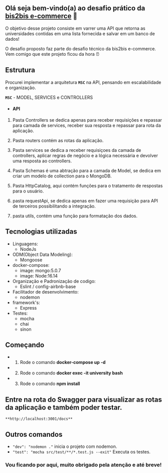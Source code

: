 ## Olá seja bem-vindo(a) ao desafio prático da [bis2bis e-commerce](https://www.bis2bis.com.br/?gclid=CjwKCAjwpqCZBhAbEiwAa7pXecZ_YtMyQvzmpPUOxoaJ3j10yxF6FGjzNk6c9avdFt3JUPCymZEOhxoCLBgQAvD_BwE) :rocket:


O objetivo desse projeto consiste em varrer uma API que retorna as universidades contidas em uma lista fornecida e salvar em um banco de dados!

O desafio proposto faz parte do desafio técnico da bis2bis e-commerce. Vem comigo que este projeto ficou da hora :alarm_clock:

## Estrutura

Procurei implementar a arquitetura **`MSC`** na API, pensando em escalabilidade e organização.

**`MSC`** - MODEL, SERVICES e CONTROLLERS

- #### API

1. Pasta Controllers se dedica apenas para receber requisições e repassar para camada de services, receber sua resposta e repassar para rota da aplicação.

2. Pasta routers contém as rotas da aplicação.

3. Pasta services se dedica a receber requisiçoes da camada de controllers, aplicar regras
de negócio e a lógica necessária e devolver uma resposta ao controllers.

4. Pasta Schemas é uma abtração para a camada de Model, se dedica em criar um modelo de collection para o MongoDB.

5. Pasta HttpCatalog, aqui contém funções para o tratamento de respostas para o usuário.

6. pasta requestApi, se dedica apenas em fazer uma requisição para API de terceiros possibilitando a integração.

7. pasta utils, contém uma função para formatação dos dados.

## Tecnologias utilizadas

- Linguagens:
    - NodeJs
- ODM(Object Data Modeling): 
    - Mongoose
- docker-compose:
    - image: mongo:5.0.7
    - image: Node:16.14
- Organização e Padronização de codigo:
    - Eslint / config-airbnb-base
- Facilitador de desenvolvimento:
    - nodemon
- framework's:
    - Express
- Testes:
    - mocha
    - chai
    - sinon

## Começando

- 1. Rode o comando **docker-compose up -d**
- 2. Rode o comando **docker exec -it university bash**
- 3. Rode o comando **npm install**

## Entre na rota do Swagger para visualizar as rotas da aplicação e também poder testar.

    **http://localhost:3001/docs**
    
## Outros comandos

- `"dev": "nodemon ."` inicia o projeto com nodemon.
- `"test": "mocha src/test/**/*.test.js --exit"` Executa os testes.

### Vou ficando por aqui, muito obrigado pela atenção e até breve!
